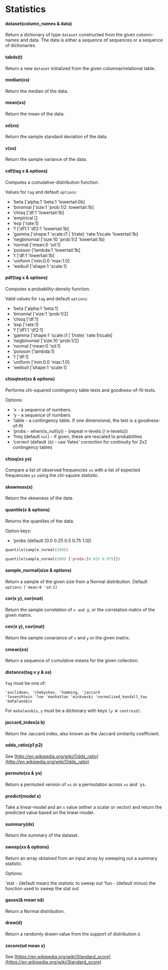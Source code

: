 # Statistics

#### dataset(column_names & data)

Return a dictionary of type `dataset` constructed from the given column-names and
data. The data is either a sequence of sequences or a sequence of dictionaries.

#### tabds(t)

Return a new `dataset` initialized from the given columnar/relational table.

#### median(xs)

Return the median of the data.

#### mean(xs)

Return the mean of the data.

#### sd(xs)

Return the sample standard deviation of the data.

#### v(xs)

Return the sample variance of the data.

#### cdf(tag x & options)

Computes a cumulative-distribution function.

Values for `tag` and default `options`:

 - 'beta ['alpha:1 'beta:1 'lowertail:0b]
 - 'binomial ['size:1 'prob:1/2 :lowertail:1b]
 - 'chisq ['df:1 'lowertail:1b]
 - 'empirical []
 - 'exp ['rate:1]
 - 'f ['df1:1 'df2:1 'lowertail:1b]
 - 'gamma ['shape:1 'scale:(1 | 1/rate) 'rate:1/scale 'lowertail:1b]
 - 'negbinomial ['size:10 'prob:1/2 'lowertail:1b]
 - 'normal ['mean:0 'sd:1]
 - 'poisson ['lambda:1 'lowertail:1b]
 - 't ['df:1 'lowertail:1b]
 - 'uniform ['min:0.0 'max:1.0]
 - 'weibull ['shape:1 'scale:1]
	    
#### pdf(tag x & options)

Computes a probability-density function.

Valid values for `tag` and default `options`:

 - 'beta ['alpha:1 'beta:1]
 - 'binomial ['size:1 'prob:1/2]
 - 'chisq ['df:1]
 - 'exp ['rate:1]
 - 'f ['df1:1 'df2:1]
 - 'gamma ['shape:1 'scale:(1 | 1/rate) 'rate:1/scale]
 - 'negbinomial ['size:10 'prob:1/2]
 - 'normal ['mean:0 'sd:1]
 - 'poisson ['lambda:1]
 - 't ['df:1]
 - 'uniform ['min:0.0 'max:1.0]
 - 'weibull ['shape:1 'scale:1]

#### chisqtest(xs & options)

Performs chi-squared contingency table tests and goodness-of-fit tests.

Options:

- 'x - a sequence of numbers.
- 'y - a sequence of numbers
- 'table - a contingency table. If one dimensional, the test is a goodness-of-fit
- 'probs - when(is_null(y)) - (repeat n-levels (/ n-levels)))
- 'freq (default `nul`) - if given, these are rescaled to probabilities
- 'correct (default `1b`) - use Yates' correction for continuity for 2x2 contingency tables

#### chisq(xs ys)

Compare a list of observed frequencies `xs` with a list of expected frequencies `ys` using
the *chi-square statistic*.

#### skewness(x)

Return the skewness of the data.

#### quantile(x & options)

Returns the quantiles of the data.

Option keys:

 - 'probs (default [0.0 0.25 0.5 0.75 1.0])

```lisp
quantile(sample_normal(100))

quantile(sample_normal(100) ['probs:[0.025 0.975]])

```

#### sample_normal(size & options)

Return a sample of the given size from a Normal distribution.
Default `options`: `['mean:0 'sd:1]`

#### cor(x y), cor(mat)

Return the sample correlation of `x and `y, or the correlation
matrix of the given matrix.

#### cov(x y), cov(mat)

Return the sample covariance of `x` and `y` or the given matrix.

#### cmean(xs)

Return a sequence of cumulative means for the given collection.

#### distance(tag x y & xs)

`Tag` must be one of:

```
'euclidean, 'chebyshev, 'hamming, 'jaccard
'levenshtein 'lee 'manhattan 'minkowski 'normalized_kendall_tau
'mahalanobis
```
For `mahalanobis`, `y` must be a dictionary with keys `[y W centroid]`.

#### jaccard_index(a b)

Return the Jaccard index, also known as the Jaccard similarity coefficient.

#### odds_ratio(p1 p2)

See [http://en.wikipedia.org/wiki/Odds_ratio](http://en.wikipedia.org/wiki/Odds_ratio)

#### permute(xs & ys)

Return a permuted version of `xs` or a permutation across `xs` and `ys.

#### predict(model x)

Take a linear-model and an `x` value (either a scalar or vector)
and return the predicted value based on the linear-model.

#### summary(ds)

Return the summary of the dataset.

#### sweep(xs & options)

Return an array obtained from an input array by sweeping out a summary statistic.

Options:

'stat - (default mean) the statistic to sweep out
'fun - (default minus) the function used to sweep the stat out
      
#### gauss(& mean sd)

Return a Normal distribution.

#### draw(d)

Return a randomly drawn value from the support of distribution `d`.

#### zscore(sd mean x)

See [https://en.wikipedia.org/wiki/Standard_score](https://en.wikipedia.org/wiki/Standard_score)

